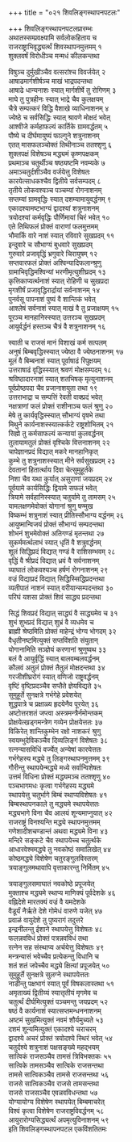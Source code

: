 +++
title = "०२१ शिवलिङ्गस्थापनपटलः"

+++
शिवलिङ्गस्थापनपटलप्रारम्भः    
अथातस्सम्प्रवक्ष्यामि सर्वलोकहिताय च  
राजराष्ट्राभिवृद्ध्यर्त्थं शिवस्थापनमुत्तमम् १  
शुक्लवर्षं विरोधीञ्च मन्मधं कीलकन्तथा  

विषुञ्च दुर्मुखीञ्चैव वत्सरांश्च विवर्जयेत् २  
आषाढमार्गशीर्षञ्च माखं भाद्रपदन्तथा  
आषाढे धान्यनाशः स्यात् मार्गशीर्षे तु रोगिणम् ३  
माघे तु पुत्रहीनः स्यात् भाद्रे चैव कुलक्षयम्  
चैत्रे सम्पत्करं विद्धि वैशाखे व्याधिनाशनम् ४  
ज्येष्ठे च सर्वसिद्धिः स्यात् श्रावणे मोक्षदं भवेत्  
आश्वीजे कर्महाफल्यं कार्तिके ग्रामवर्द्धतम् ५  
पौष्ये च दीर्घमायुष्यं फाल्गुने शत्रुनाशनम्  
एतत् मासफलञ्चोक्तं तिथीनाञ्च ततश्शृणु ६  
शुक्लपक्षं विशेषञ्च मद्ध्यमं कृष्णपक्षकम्  
प्रथमाञ्च चतुर्थीञ्च षष्ठ्यष्टमि नवम्यके ७  
अमाञ्चतुर्दशीञ्चैव वर्जयेत्तु विशेषतः  
कारयेत्साधकश्चैव द्वितीये सर्वसम्पदम् ८  
तृतीये लोकवश्यञ्च पञ्चम्यां रोगनाशनम्  
सप्तम्यां ग्रामवृद्धिः स्यात् दशम्यामायुवर्द्धनम् ९  
एकादश्यामष्टभाग्यं द्वादश्यां शत्रुनाशनम्  
त्रयोदश्यां कर्मवृद्धिः पौर्णिमायां चिरं भवेत् १०  
एते तिथिफलं प्रोक्तं वाराणां फलमुत्तमम्  
भौमार्कि वारे नाशं स्यात् रविवारे सुखप्रदम् ११  
इन्दुवारे च सौभाग्यं बुधवारे सुखप्रदम्  
गुरुवारे प्रजावृद्धिं भ्रगुवारे चिरायुषम् १२  
सप्तवारफलं प्रोक्तं अश्विन्यादिफलान्श्रुणु  
ग्रामाभिवृद्धिमश्विन्यां भरणीमृत्युशीघ्रदम् १३  
कृत्तिकाप्यर्त्थनाशं स्यात् रोहिणी च सुखप्रदा  
मृगशीर्षं प्रजावृद्धिरार्द्रायां सर्वनाशनम् १४  
पुनर्वसू पापनाशं पुष्यं वै शान्तिकं भवेत्  
आश्लेषं सर्वनाशं स्यात् माखं वै तु प्रजाक्षयम् १५  
पूरञ्च मानहानिस्स्यात् उत्तरञ्च सुखप्रदम्  
आयुर्वर्द्धनं हस्तञ्च चैत्रं वै शत्रुनाशनम् १६  

स्वाती च राजसं मानं विशाखं कर्म सत्पलम्  
अनुषं बिम्बवृद्धिस्स्यात् ज्येष्ठा वै ज्येष्ठनाशनम् १७  
मूलं वै बिम्बनाशं स्यात् पूर्वाषाढं रिपुक्षयम्  
उत्तराषाढं वृद्धिस्स्यात् श्रवणं मोक्षसम्पदम् १८  
श्रविष्ठादारनाशं स्यात् शतभिषक् मृत्युनाशनम्  
पूर्वप्रोष्ठपदा चैव प्रजानाशयुता तथा १९  
उत्तराभाद्रा च सम्पत्तिं रेवती वाक्प्रदं भवेत्  
नक्षत्राणां फलं प्रोक्तं राशीनाञ्च फलं श्रुणु २०  
मेषे तु कार्यवृद्धिस्स्यात् सौभाग्यं वृषभे तथा  
मिथुने कार्यनाशस्स्यात्कर्कटे राष्ट्रशोभितम् २१  
सिह्मे तु कर्मसाफल्यं कन्यायां कुलवर्द्धनम्  
तुलायामतुलं प्रोक्तं वृश्चिके वित्तनाशनम् २२  
चापेज्ञानप्रदं विद्यात् मकरे मानहानिकृत्  
कुम्भे तु शत्रुनाशस्स्यात् मीने सर्वसुखप्रदम् २३  
देवतानां हितार्त्थाय दिवा चेत्सुमुहूर्तके  
निशा चैव यथा कुर्यात् असुराणां जयप्रदम् २४  
पूर्वयामे कार्यसिद्धिः द्वियामे सफलं भवेत्  
त्रियामे सर्वहानिस्स्यात् चतुर्यामे तु तामसम् २५  
यामलक्षणमेवोक्तं योगानां श्रुणु षण्मुख  
विष्कम्भं शत्रुनाशं स्यात् प्रीतिस्सौभाग्य वर्द्धनम् २६  
आयुष्मान्विजयं प्रोक्तं सौभाग्यं सम्पदन्तथा  
शोभनं शुभमेवोक्तं अतिगण्डं मृतन्तथा २७  
सुकर्ममर्त्थलाभं स्यात् धृतिं वै शत्रुवर्द्धनम्  
शूलं सिद्धिप्रदं विद्यात् गण्डं वै राशिसम्भवम् २८  
वृद्धिं वै श्रीप्रदं विद्यात् ध्रवं वै सर्वनाशनम्  
व्याघातं लोकवश्यञ्च हर्षणं रोगनाशनम् २९  
वज्रं विद्याप्रदं विद्यात् सिद्धिस्सिद्धिप्रदन्तथा  
व्यतीपातं नाशनं स्यात् वरीयान्सम्पदन्तथा ३०  
परिघं यशसा प्रोक्तं शिवं साद्ध्य प्रदन्तथा  

सिद्धं शिवप्रदं विद्यात् साद्ध्यं वै साद्ध्यमेव च ३१  
शुभं शुभप्रदं विद्यात् शुभ्रं वै व्यधमेव च  
ब्राह्मी श्रेष्ठमिति प्रोक्तं माहेन्द्रं भोग्य भोगदम् ३२  
वैधृतीनष्टमित्युक्तं सप्तविंशति संयुतान्  
योगानामिति सञ्ज्ञेयं करणानां श्रुणुष्वथ ३३  
बलं वै आयुर्वृद्धिं स्यात् बालवम्बलवर्द्धनम्  
कौलवं अतुलं प्रोक्तं तैतुलं मोक्षदन्तथा ३४  
गरजीशीघ्ररोगं स्यात् वणिजो राष्ट्रवर्द्धनम्  
वृष्टिं वृष्टिप्रदञ्चैव सप्तैते ज्ञेयविद्यते ३५  
सुमुहूर्ते सुनक्षत्रे गर्भगेहे प्रवेशयेत्  
शुद्धपात्रे च प्रक्षाळ्य हृदयेनैव पूरयेत् ३६  
अष्टोत्तरशतं जप्त्वा अस्त्रमन्त्रैर्नमोन्तकम्  
प्रोक्षयेत्खड्गमन्त्रेण गव्येन प्रोक्षयेत्ततः ३७  
विकिरेत् शान्तिकुम्भेन रक्षो नाशकरं श्रुणु  
स्वयम्भुदेविकञ्चैव दिव्यलिङ्गं विशेषतः ३८  
रत्नन्यासविधिं वर्ज्येत् अन्येषां कारयेत्ततः  
गर्भगेहस्य मद्ध्ये तु लिङ्गस्थापनमुत्तमम् ३९  
गौरीन्तु स्थापयेन्मद्ध्ये मध्ये सर्वान्विशेषतः  
उत्तमं विधिना प्रोक्तं मद्ध्यमञ्च ततश्शृणु ४०  
पञ्चभागमधः कृत्वा गर्भगेहस्य मद्ध्यमे  
स्थापयेत्तु चतुर्भागे बिम्बं स्थाप्यविशेषतः ४१  
बिम्बस्थापनकाले तु मद्ध्यमे स्थापयेत्ततः  
मद्ध्यभागे विना चैव आलयं शून्यमाप्नुयात् ४२  
राजराष्ट्रं विनश्यन्ति मद्ध्ये स्थापनमुत्तमम्  
गणेशादीशचण्डान्तं अथवा मद्ध्यमे विना ४३  
मन्दिरे सङ्कटे चैव स्थापयेच्च चतुर्त्थके  
आधारवेश्ममद्ध्ये तु नवकोष्ठं समालिखेत् ४४  
कोष्ठमद्ध्ये विशेषेण चतुरङ्गुलविस्तरम्  
त्रयाङ्गुलमथावापि वृत्ताकारन्तु निर्मितम् ४५  

त्रयाङ्गुलसमाघातं नवकोष्ठे प्रपूजयेत्  
मुक्ताश्च मद्ध्यमे स्थाप्य माणिक्यं पूर्वदेशके ४६  
वह्निदेशे मारतक्यं वज्रं वै यमदेशके  
वैडूर्यं नैर्ऋते देशे गोमेधं वारुणे यजेत् ४७  
प्रवाळं वायुदेशे तु पुष्यरागं तदुत्तरे  
इन्द्रनीलन्तु ईशाने स्थापयेत्तु विशेषतः ४८  
फलन्नवविधं प्रोक्तं पत्रन्नवविधं तथा  
रत्नेन सह संस्थाप्य अर्चयेत्तु विशेषतः ४९  
मन्त्रन्यासं भवेच्चैव प्रत्येकन्तु विधानि च  
शतं शतं जपेच्चैव मद्ध्ये क्षित्यां प्रपूजयेत् ५०  
सुमुहूर्ते सुनक्षत्रे सुलग्ने स्थापयेत्ततः  
नाडीन्तु पक्षभागं स्यात् पूर्वं विषकलास्तथा ५१  
अमृताख्यं द्वितीय्यं स्यात्तृतीयं मृगमेव च  
चतुर्त्थं दीर्घमित्युक्तं पञ्चमन्तु जयप्रदम् ५२  
षष्ठं वै कार्यनाशं स्यात्सप्तमन्धननाशनम्  
अष्टमं सुखमित्युक्तं नवमं शौर्यमुच्यते ५३  
दशमं शून्यमित्युक्तं एकादश्ये चराचरम्  
द्वादश्ये अचरं प्रोक्तं त्रयोदश्ये स्थिरं भवेत् ५४  
चतुर्दश्ये शत्रुनाशं पक्षसङ्ख्ये महद्भयम्  
सात्विकं राजसञ्चैव तामसं त्रिविभक्तकः ५५  
सात्विके तामसञ्चैव सात्विके राजसन्तथा  
तामसे सात्विकञ्चैव तामसे राजसन्तथा ५६  
राजसे सात्विकञ्चैव राजसे तामसन्तथा  
राजसे राजसञ्चैव एवन्नवविधन्तथा ५७  
योग्यायोग्य विशेषेण स्थापयेत् बिम्बमाचरेत्  
विश्वं कृत्वा विशेषेण राजराष्ट्रविवर्द्धनम् ५८  
आयुरारोग्यसिद्ध्यर्त्थं अपमृत्युविनाशनम् ५९  
इति शिवलिङ्गस्थापनपटल एकविंशतितमः  
